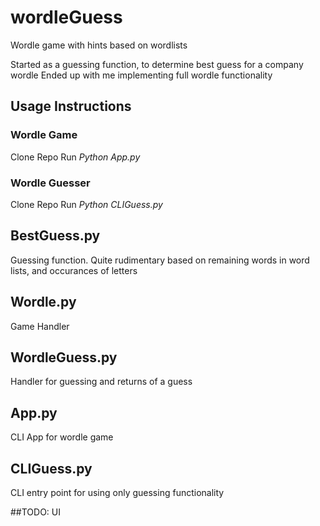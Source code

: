 # wordleGuess
Wordle game with hints based on wordlists

Started as a guessing function, to determine best guess for a company wordle
Ended up with me implementing full wordle functionality

## Usage Instructions
### Wordle Game
Clone Repo
Run *Python App.py*

### Wordle Guesser
Clone Repo
Run *Python CLIGuess.py*

## BestGuess.py
  Guessing function. Quite rudimentary based on remaining words in word lists, and occurances of letters
 
## Wordle.py
  Game Handler
  
## WordleGuess.py
  Handler for guessing and returns of a guess
  
## App.py
  CLI App for wordle game

## CLIGuess.py
  CLI entry point for using only guessing functionality
  


##TODO: UI
